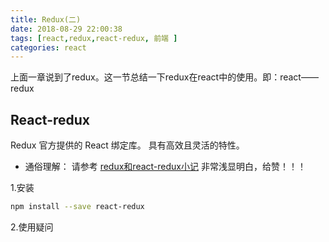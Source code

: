 ```yaml
---
title: Redux(二)
date: 2018-08-29 22:00:38
tags: [react,redux,react-redux, 前端 ]
categories: react
---
```


上面一章说到了redux。这一节总结一下redux在react中的使用。即：react——redux

## React-redux

Redux 官方提供的 React 绑定库。 具有高效且灵活的特性。

- 通俗理解：    请参考 [redux和react-redux小记](https://www.cnblogs.com/bax-life/p/8440326.html) 非常浅显明白，给赞！！！

1.安装

```bash
npm install --save react-redux
```

2.使用疑问




